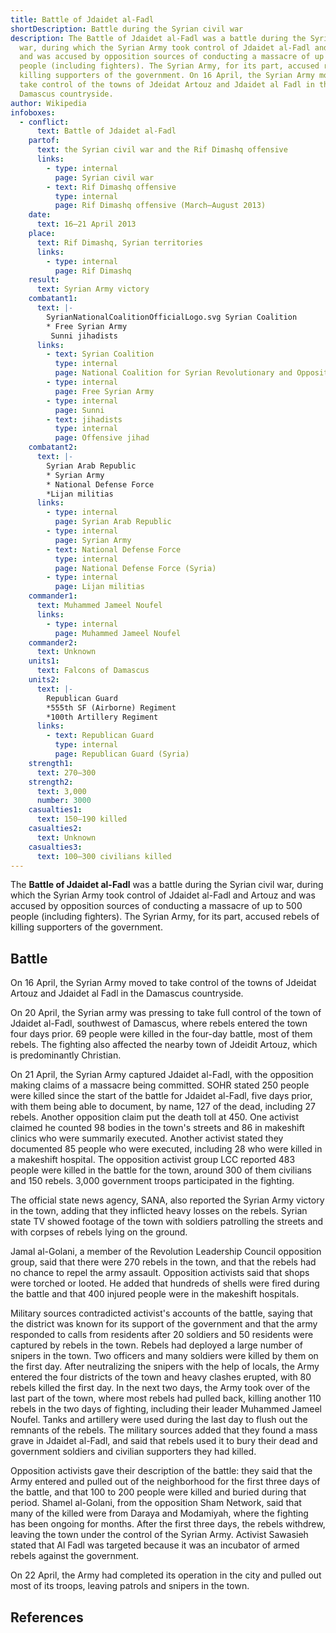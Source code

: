 ```yaml
---
title: Battle of Jdaidet al-Fadl
shortDescription: Battle during the Syrian civil war
description: The Battle of Jdaidet al-Fadl was a battle during the Syrian civil
  war, during which the Syrian Army took control of Jdaidet al-Fadl and Artouz
  and was accused by opposition sources of conducting a massacre of up to 500
  people (including fighters). The Syrian Army, for its part, accused rebels of
  killing supporters of the government. On 16 April, the Syrian Army moved to
  take control of the towns of Jdeidat Artouz and Jdaidet al Fadl in the
  Damascus countryside.
author: Wikipedia
infoboxes:
  - conflict:
      text: Battle of Jdaidet al-Fadl
    partof:
      text: the Syrian civil war and the Rif Dimashq offensive
      links:
        - type: internal
          page: Syrian civil war
        - text: Rif Dimashq offensive
          type: internal
          page: Rif Dimashq offensive (March–August 2013)
    date:
      text: 16–21 April 2013
    place:
      text: Rif Dimashq, Syrian territories
      links:
        - type: internal
          page: Rif Dimashq
    result:
      text: Syrian Army victory
    combatant1:
      text: |-
        SyrianNationalCoalitionOfficialLogo.svg Syrian Coalition 
        * Free Syrian Army
         Sunni jihadists
      links:
        - text: Syrian Coalition
          type: internal
          page: National Coalition for Syrian Revolutionary and Opposition Forces
        - type: internal
          page: Free Syrian Army
        - type: internal
          page: Sunni
        - text: jihadists
          type: internal
          page: Offensive jihad
    combatant2:
      text: |-
        Syrian Arab Republic
        * Syrian Army
        * National Defense Force
        *Lijan militias
      links:
        - type: internal
          page: Syrian Arab Republic
        - type: internal
          page: Syrian Army
        - text: National Defense Force
          type: internal
          page: National Defense Force (Syria)
        - type: internal
          page: Lijan militias
    commander1:
      text: Muhammed Jameel Noufel
      links:
        - type: internal
          page: Muhammed Jameel Noufel
    commander2:
      text: Unknown
    units1:
      text: Falcons of Damascus
    units2:
      text: |-
        Republican Guard 
        *555th SF (Airborne) Regiment 
        *100th Artillery Regiment
      links:
        - text: Republican Guard
          type: internal
          page: Republican Guard (Syria)
    strength1:
      text: 270–300
    strength2:
      text: 3,000
      number: 3000
    casualties1:
      text: 150–190 killed
    casualties2:
      text: Unknown
    casualties3:
      text: 100–300 civilians killed
---
```


The **Battle of Jdaidet al-Fadl** was a battle during the Syrian civil war, during which the Syrian Army took control of Jdaidet al-Fadl and Artouz and was accused by opposition sources of conducting a massacre of up to 500 people (including fighters). The Syrian Army, for its part, accused rebels of killing supporters of the government.

## Battle
On 16 April, the Syrian Army moved to take control of the towns of Jdeidat Artouz and Jdaidet al Fadl in the Damascus countryside.

On 20 April, the Syrian army was pressing to take full control of the town of Jdaidet al-Fadl, southwest of Damascus, where rebels entered the town four days prior. 69 people were killed in the four-day battle, most of them rebels. The fighting also affected the nearby town of Jdeidit Artouz, which is predominantly Christian.

On 21 April, the Syrian Army captured Jdaidet al-Fadl, with the opposition making claims of a massacre being committed. SOHR stated 250 people were killed since the start of the battle for Jdaidet al-Fadl, five days prior, with them being able to document, by name, 127 of the dead, including 27 rebels. Another opposition claim put the death toll at 450. One activist claimed he counted 98 bodies in the town's streets and 86 in makeshift clinics who were summarily executed. Another activist stated they documented 85 people who were executed, including 28 who were killed in a makeshift hospital. The opposition activist group LCC reported 483 people were killed in the battle for the town, around 300 of them civilians and 150 rebels. 3,000 government troops participated in the fighting.

The official state news agency, SANA, also reported the Syrian Army victory in the town, adding that they inflicted heavy losses on the rebels. Syrian state TV showed footage of the town with soldiers patrolling the streets and with corpses of rebels lying on the ground.

Jamal al-Golani, a member of the Revolution Leadership Council opposition group, said that there were 270 rebels in the town, and that the rebels had no chance to repel the army assault. Opposition activists said that shops were torched or looted. He added that hundreds of shells were fired during the battle and that 400 injured people were in the makeshift hospitals.

Military sources contradicted activist's accounts of the battle, saying that the district was known for its support of the government and that the army responded to calls from residents after 20 soldiers and 50 residents were captured by rebels in the town. Rebels had deployed a large number of snipers in the town. Two officers and many soldiers were killed by them on the first day. After neutralizing the snipers with the help of locals, the Army entered the four districts of the town and heavy clashes erupted, with 80 rebels killed the first day. In the next two days, the Army took over of the last part of the town, where most rebels had pulled back, killing another 110 rebels in the two days of fighting, including their leader Muhammed Jameel Noufel. Tanks and artillery were used during the last day to flush out the remnants of the rebels. The military sources added that they found a mass grave in Jdaidet al-Fadl, and said that rebels used it to bury their dead and government soldiers and civilian supporters they had killed.

Opposition activists gave their description of the battle: they said that the Army entered and pulled out of the neighborhood for the first three days of the battle, and that 100 to 200 people were killed and buried during that period. Shamel al-Golani, from the opposition Sham Network, said that many of the killed were from Daraya and Modamiyah, where the fighting has been ongoing for months. After the first three days, the rebels withdrew, leaving the town under the control of the Syrian Army. Activist Sawasieh stated that Al Fadl was targeted because it was an incubator of armed rebels against the government.

On 22 April, the Army had completed its operation in the city and pulled out most of its troops, leaving patrols and snipers in the town.

## References

